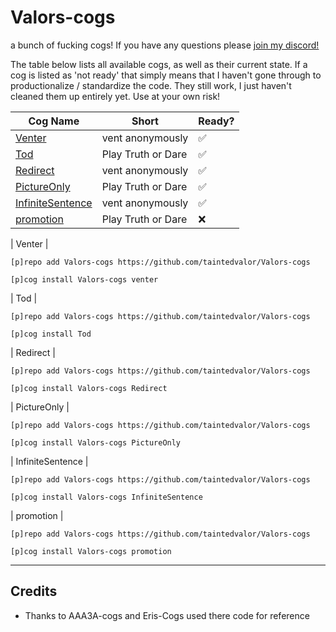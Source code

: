 # Valors-cogs
a bunch of fucking cogs! 
If you have any questions please [join my discord!](https://discord.gg/QysVtMvgSN)

The table below lists all available cogs, as well as their current state. If a cog is listed as 'not ready' that simply means that I haven't gone through to productionalize / standardize the code. They still work, I just haven't cleaned them up entirely yet. Use at your own risk!


| Cog Name | Short | Ready? |
| --- | --- | --- |
| [Venter](#venter) | vent anonymously | ✅ |
| [Tod](#truthOrDare) | Play Truth or Dare | ✅ |
| [Redirect](#Redirect) | vent anonymously | ✅ |
| [PictureOnly](#PictureOnly) | Play Truth or Dare | ✅ |
| [InfiniteSentence](#InfiniteSentence) | vent anonymously | ✅ |
| [promotion](#promotion) | Play Truth or Dare | ❌ |


| Venter |

`[p]repo add Valors-cogs https://github.com/taintedvalor/Valors-cogs`

`[p]cog install Valors-cogs venter`

| Tod |

`[p]repo add Valors-cogs https://github.com/taintedvalor/Valors-cogs`

`[p]cog install Tod`

| Redirect |

`[p]repo add Valors-cogs https://github.com/taintedvalor/Valors-cogs`

`[p]cog install Valors-cogs Redirect`

| PictureOnly |

`[p]repo add Valors-cogs https://github.com/taintedvalor/Valors-cogs`

`[p]cog install Valors-cogs PictureOnly`

| InfiniteSentence |

`[p]repo add Valors-cogs https://github.com/taintedvalor/Valors-cogs`

`[p]cog install Valors-cogs InfiniteSentence`


| promotion |

`[p]repo add Valors-cogs https://github.com/taintedvalor/Valors-cogs`

`[p]cog install Valors-cogs promotion`


-------
Credits
-------

* Thanks to AAA3A-cogs and Eris-Cogs used there code for reference
  


